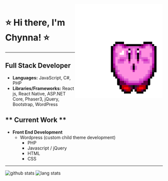 <img align="right" style="height:300px" style="width:300px" style="margin-right:100px" alt="gif kirby" src="img/kirbyGif.gif"/>

# ⭐️ Hi there, I'm Chynna! ⭐️
------------------------------       

## **Full Stack Developer**
- **Languages:** JavaScript, C#, PHP
- **Libraries/Frameworks:** React js, React Native, ASP.NET Core, Phaser3, jQuery, Bootstrap, WordPress

## ** Current Work **
- **Front End Development**
  - Wordpress (custom child theme development)
    - PHP
    - Javascript / jQuery
    - HTML
    - CSS
---------------------------------  

![github stats](https://github-readme-stats.vercel.app/api?username=chynnalew&theme=radical&show_icons=true)  <img style="height:195px" alt="lang stats" src="https://github-readme-stats.vercel.app/api/top-langs/?username=chynnalew&layout=compact&theme=radical"/> 
